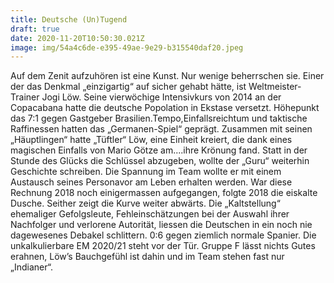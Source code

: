 ```yaml
---
title: Deutsche (Un)Tugend
draft: true
date: 2020-11-20T10:50:30.021Z
image: img/54a4c6de-e395-49ae-9e29-b315540daf20.jpeg
---
```

Auf dem Zenit aufzuhören ist eine Kunst. Nur wenige beherrschen sie. Einer der das Denkmal „einzigartig“ auf sicher gehabt hätte, ist Weltmeister-Trainer Jogi Löw. Seine vierwöchige Intensivkurs von 2014 an der Copacabana hatte die deutsche Popolation in Ekstase versetzt. Höhepunkt das 7:1 gegen Gastgeber Brasilien.Tempo,Einfallsreichtum und taktische Raffinessen hatten das „Germanen-Spiel“ geprägt. Zusammen mit seinen „Häuptlingen“ hatte „Tüftler“ Löw, eine Einheit kreiert, die dank eines magischen Einfalls von Mario Götze am....ihre Krönung fand. Statt in der Stunde des Glücks die Schlüssel abzugeben, wollte der „Guru“ weiterhin Geschichte schreiben. Die Spannung im Team wollte er mit einem   Austausch seines Personavor am Leben erhalten werden. War diese Rechnung 2018 noch einigermassen aufgegangen, folgte 2018 die eiskalte Dusche. Seither zeigt die Kurve weiter abwärts.  Die „Kaltstellung“ ehemaliger Gefolgsleute, Fehleinschätzungen bei der Auswahl ihrer Nachfolger und verlorene Autorität, liessen die Deutschen in ein noch nie dagewesenes Debakel  schlittern. 0:6 gegen ziemlich normale Spanier. Die unkalkulierbare EM 2020/21 steht vor der Tür. Gruppe F lässt nichts Gutes erahnen, Löw’s Bauchgefühl ist dahin und im Team stehen fast nur „Indianer“.
